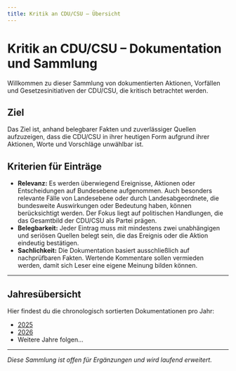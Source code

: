 ```yaml
---
title: Kritik an CDU/CSU – Übersicht
---
```


# Kritik an CDU/CSU – Dokumentation und Sammlung

Willkommen zu dieser Sammlung von dokumentierten Aktionen, Vorfällen und Gesetzesinitiativen der CDU/CSU, die kritisch betrachtet werden.

## Ziel

Das Ziel ist, anhand belegbarer Fakten und zuverlässiger Quellen aufzuzeigen, dass die CDU/CSU in ihrer heutigen Form aufgrund ihrer Aktionen, Worte und Vorschläge unwählbar ist.

## Kriterien für Einträge

- **Relevanz:** Es werden überwiegend Ereignisse, Aktionen oder Entscheidungen auf Bundesebene aufgenommen. Auch besonders relevante Fälle von Landesebene oder durch Landesabgeordnete, die bundesweite Auswirkungen oder Bedeutung haben, können berücksichtigt werden. Der Fokus liegt auf politischen Handlungen, die das Gesamtbild der CDU/CSU als Partei prägen.  
- **Belegbarkeit:** Jeder Eintrag muss mit mindestens zwei unabhängigen und seriösen Quellen belegt sein, die das Ereignis oder die Aktion eindeutig bestätigen.  
- **Sachlichkeit:** Die Dokumentation basiert ausschließlich auf nachprüfbaren Fakten. Wertende Kommentare sollen vermieden werden, damit sich Leser eine eigene Meinung bilden können.

---

## Jahresübersicht

Hier findest du die chronologisch sortierten Dokumentationen pro Jahr:

- [2025](./data/2025.md)  
- [2026](./data/2026.md)  
- Weitere Jahre folgen...

---

*Diese Sammlung ist offen für Ergänzungen und wird laufend erweitert.*
